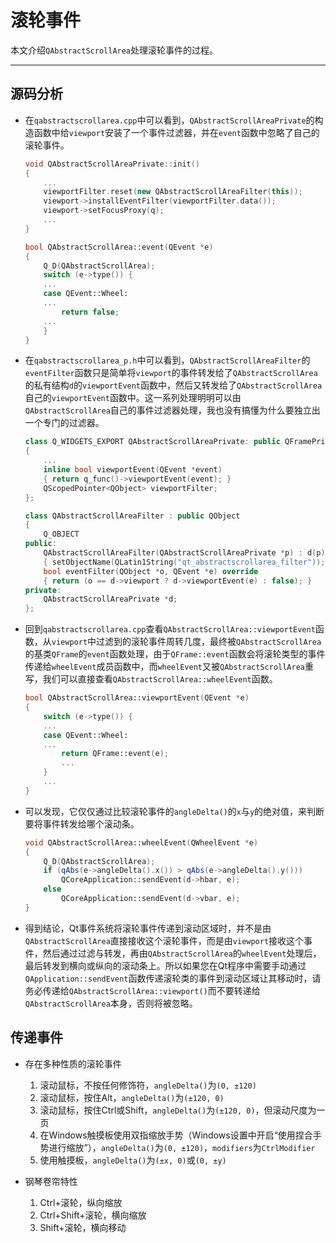 # 滚轮事件

本文介绍`QAbstractScrollArea`处理滚轮事件的过程。

---

## 源码分析

+ 在`qabstractscrollarea.cpp`中可以看到，`QAbstractScrollAreaPrivate`的构造函数中给`viewport`安装了一个事件过滤器，并在`event`函数中忽略了自己的滚轮事件。
    ```c++
    void QAbstractScrollAreaPrivate::init()
    {
        ...
        viewportFilter.reset(new QAbstractScrollAreaFilter(this));
        viewport->installEventFilter(viewportFilter.data());
        viewport->setFocusProxy(q);
        ...
    }

    bool QAbstractScrollArea::event(QEvent *e)
    {
        Q_D(QAbstractScrollArea);
        switch (e->type()) {
        ...
        case QEvent::Wheel:
        ...
            return false;
        ...
        }
    }
    ```

+ 在`qabstractscrollarea_p.h`中可以看到，`QAbstractScrollAreaFilter`的`eventFilter`函数只是简单将`viewport`的事件转发给了`QAbstractScrollArea`的私有结构`d`的`viewportEvent`函数中，然后又转发给了`QAbstractScrollArea`自己的`viewportEvent`函数中。这一系列处理明明可以由`QAbstractScrollArea`自己的事件过滤器处理，我也没有搞懂为什么要独立出一个专门的过滤器。
    ```c++
    class Q_WIDGETS_EXPORT QAbstractScrollAreaPrivate: public QFramePrivate
    {
        ...
        inline bool viewportEvent(QEvent *event)
        { return q_func()->viewportEvent(event); }
        QScopedPointer<QObject> viewportFilter;
    };
    
    class QAbstractScrollAreaFilter : public QObject
    {
        Q_OBJECT
    public:
        QAbstractScrollAreaFilter(QAbstractScrollAreaPrivate *p) : d(p)
        { setObjectName(QLatin1String("qt_abstractscrollarea_filter")); }
        bool eventFilter(QObject *o, QEvent *e) override
        { return (o == d->viewport ? d->viewportEvent(e) : false); }
    private:
        QAbstractScrollAreaPrivate *d;
    };
    ```

+ 回到`qabstractscrollarea.cpp`查看`QAbstractScrollArea::viewportEvent`函数，从`viewport`中过滤到的滚轮事件周转几度，最终被`QAbstractScrollArea`的基类`QFrame`的`event`函数处理，由于`QFrame::event`函数会将滚轮类型的事件传递给`wheelEvent`成员函数中，而`wheelEvent`又被`QAbstractScrollArea`重写，我们可以直接查看`QAbstractScrollArea::wheelEvent`函数。
    ```c++
    bool QAbstractScrollArea::viewportEvent(QEvent *e)
    {
        switch (e->type()) {
        ...
        case QEvent::Wheel:
        ...
            return QFrame::event(e);
            ...
        }
        ...
    }
    ```

+ 可以发现，它仅仅通过比较滚轮事件的`angleDelta()`的`x`与`y`的绝对值，来判断要将事件转发给哪个滚动条。
    ```c++
    void QAbstractScrollArea::wheelEvent(QWheelEvent *e)
    {
        Q_D(QAbstractScrollArea);
        if (qAbs(e->angleDelta().x()) > qAbs(e->angleDelta().y()))
            QCoreApplication::sendEvent(d->hbar, e);
        else
            QCoreApplication::sendEvent(d->vbar, e);
    }
    ```

+ 得到结论，Qt事件系统将滚轮事件传递到滚动区域时，并不是由`QAbstractScrollArea`直接接收这个滚轮事件，而是由`viewport`接收这个事件，然后通过过滤与转发，再由`QAbstractScrollArea`的`wheelEvent`处理后，最后转发到横向或纵向的滚动条上。所以如果您在Qt程序中需要手动通过`QApplication::sendEvent`函数传递滚轮类的事件到滚动区域让其移动时，请务必传递给`QAbstractScrollArea::viewport()`而不要转递给`QAbstractScrollArea`本身，否则将被忽略。

## 传递事件

+ 存在多种性质的滚轮事件
    1. 滚动鼠标，不按任何修饰符，`angleDelta()`为`(0, ±120)`
    2. 滚动鼠标，按住Alt，`angleDelta()`为`(±120, 0)`
    3. 滚动鼠标，按住Ctrl或Shift，`angleDelta()`为`(±120, 0)`，但滚动尺度为一页
    4. 在Windows触摸板使用双指缩放手势（Windows设置中开启“使用捏合手势进行缩放”），`angleDelta()`为`(0, ±120)`，`modifiers`为`CtrlModifier`
    5. 使用触摸板，`angleDelta()`为`(±x, 0)`或`(0, ±y)`

+ 钢琴卷帘特性
    1. Ctrl+滚轮，纵向缩放
    2. Ctrl+Shift+滚轮，横向缩放
    3. Shift+滚轮，横向移动